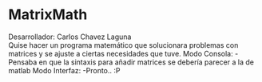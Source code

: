 # MatrixMath
Desarrollador: Carlos Chavez Laguna
</br>Quise hacer un programa matemático que solucionara problemas con matrices y se ajuste a ciertas necesidades que tuve.
Modo Consola:
-Pensaba en que la sintaxis para añadir matrices se debería parecer a la de matlab
Modo Interfaz:
-Pronto.. :P
